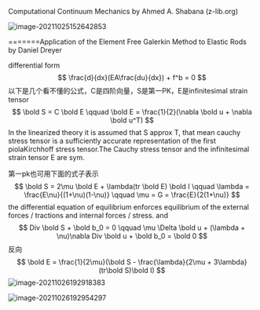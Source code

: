 Computational Continuum Mechanics by Ahmed A. Shabana (z-lib.org)

![image-20211025152642853](C:\Users\acer\AppData\Roaming\Typora\typora-user-images\image-20211025152642853.png)

=======Application of the Element Free Galerkin Method to Elastic Rods by Daniel Dreyer  

differential form
$$
\frac{d}{dx}(EA\frac{du}{dx}) + f^b = 0
$$
以下是几个看不懂的公式，C是四阶向量，S是第一PK，E是infinitesimal strain tensor
$$
\bold S = C \bold E  \qquad \bold E = \frac{1}{2}(\nabla \bold u + \nabla \bold u^T)
$$
In the linearized theory it is assumed that S approx T, that mean cauchy stress tensor is a sufficiently accurate representation of the first piolaKirchhoff stress tensor.The Cauchy stress tensor and the infinitesimal strain tensor E are sym.

第一pk也可用下面的式子表示
$$
\bold S = 2\mu \bold E + \lambda(tr \bold E) \bold I \qquad \lambda = \frac{E\nu}{(1+\nu)(1-\nu)} \qquad \mu = G = \frac{E}{2(1+\nu)}
$$
the differential equation of equilibrium enforces equilibrium of the external forces / tractions and internal forces / stress. and 
$$
Div \bold S + \bold b_0 = 0 \qquad \mu \Delta \bold u + (\lambda + \nu)\nabla Div \bold u + \bold b_0 = \bold 0
$$
反向
$$
\bold E = \frac{1}{2\mu}(\bold S - \frac{\lambda}{2\mu + 3\lambda}(tr\bold S)\bold I)
$$
![image-20211026192918383](D:\定理\有限元\image-20211026192918383.png)

![image-20211026192954297](D:\定理\有限元\image-20211026192954297.png)